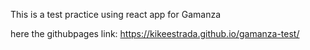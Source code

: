 This is a test practice using react app for Gamanza


here the githubpages link: https://kikeestrada.github.io/gamanza-test/

